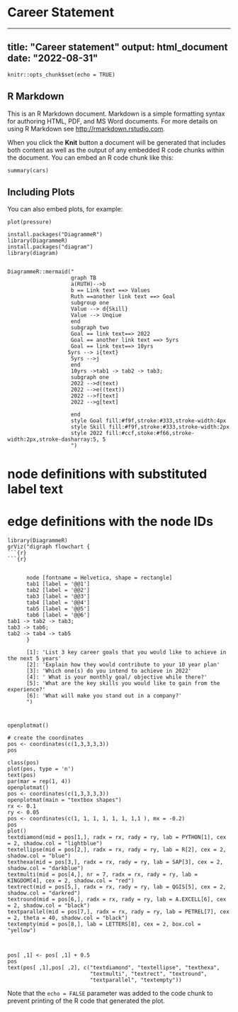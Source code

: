# Career Statement

---
title: "Career statement"
output: html_document
date: "2022-08-31"
---

```{r setup, include=FALSE}
knitr::opts_chunk$set(echo = TRUE)
```

## R Markdown

This is an R Markdown document. Markdown is a simple formatting syntax for authoring HTML, PDF, and MS Word documents. For more details on using R Markdown see <http://rmarkdown.rstudio.com>.

When you click the **Knit** button a document will be generated that includes both content as well as the output of any embedded R code chunks within the document. You can embed an R code chunk like this:

```{r cars}
summary(cars)
```

## Including Plots

You can also embed plots, for example:

```{r pressure, echo=FALSE}
plot(pressure)
```

```{r}
install.packages("DiagrammeR")
library(DiagrammeR)
install.packages("diagram")
library(diagram)


DiagrammeR::mermaid("
                    graph TB
                    a(RUTH)-->b
                    b == Link text ==> Values
                    Ruth ==another link text ==> Goal
                    subgroup one
                    Value --> d{Skill}
                    Value --> Unqiue
                    end
                    subgraph two
                    Goal == link text==> 2022
                    Goal == another link text ==> 5yrs
                    Goal == link text==> 10yrs
                   5yrs --> i{text}
                    5yrs -->j
                    end
                    10yrs ->tab1 -> tab2 -> tab3;
                    subgraph one 
                    2022 -->d(text)
                    2022 -->e((text))
                    2022 -->f[text]
                    2022 -->g[text]
                  
                    end
                    style Goal fill:#f9f,stroke:#333,stroke-width:4px
                    style Skill fill:#f9f,stroke:#333,stroke-width:2px 
                    style 2022 fill:#ccf,stoke:#f66,stroke-width:2px,stroke-dasharray:5, 5
                    ")
```
# node definitions with substituted label text
# edge definitions with the node IDs
```{r}
library(DiagrammeR)
grViz("digraph flowchart {
```{r}
```{r}

```

```
     
      node [fontname = Helvetica, shape = rectangle]        
      tab1 [label = '@@1'] 
      tab2 [label = '@@2']
      tab3 [label = '@@3']
      tab4 [label = '@@4']
      tab5 [label = '@@5']
      tab6 [label = '@@6']
tab1 -> tab2 -> tab3;
tab3 -> tab6;
tab2 -> tab4 -> tab5
      }

      [1]: 'List 3 key career goals that you would like to achieve in the next 5 years'
      [2]: 'Explain how they would contribute to your 10 year plan'
      [3]: 'Which one(s) do you intend to achieve in 2022'
      [4]: ' What is your monthly goal/ objective while there?'
      [5]: 'What are the key skills you would like to gain from the experience?'
      [6]: 'What will make you stand out in a company?'
      ")
```
#
```{r}
openplotmat()
 
# create the coordinates
pos <- coordinates(c(1,3,3,3,3))
pos

class(pos)
plot(pos, type = 'n')
text(pos)
par(mar = rep(1, 4))
openplotmat()
pos <- coordinates(c(1,3,3,3,3))
openplotmat(main = "textbox shapes")
rx <- 0.1
ry <- 0.05
pos <- coordinates(c(1, 1, 1, 1, 1, 1, 1,1 ), mx = -0.2)
pos
plot()
textdiamond(mid = pos[1,], radx = rx, rady = ry, lab = PYTHON[1], cex = 2, shadow.col = "lightblue")
textellipse(mid = pos[2,], radx = rx, rady = ry, lab = R[2], cex = 2, shadow.col = "blue")
texthexa(mid = pos[3,], radx = rx, rady = ry, lab = SAP[3], cex = 2, shadow.col = "darkblue")
textmulti(mid = pos[4,], nr = 7, radx = rx, rady = ry, lab = KINGDOM[4], cex = 2, shadow.col = "red")
textrect(mid = pos[5,], radx = rx, rady = ry, lab = QGIS[5], cex = 2, shadow.col = "darkred")
textround(mid = pos[6,], radx = rx, rady = ry, lab = A.EXCELL[6], cex = 2, shadow.col = "black")
textparallel(mid = pos[7,], radx = rx, rady = ry, lab = PETREL[7], cex = 2, theta = 40, shadow.col = "black")
textempty(mid = pos[8,], lab = LETTERS[8], cex = 2, box.col = "yellow")



pos[ ,1] <- pos[ ,1] + 0.5
pos
text(pos[ ,1],pos[ ,2], c("textdiamond", "textellipse", "texthexa",
                          "textmulti", "textrect", "textround",
                          "textparallel", "textempty"))
```

Note that the `echo = FALSE` parameter was added to the code chunk to prevent printing of the R code that generated the plot.



